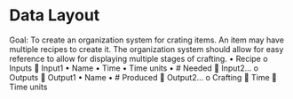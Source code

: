 # Data Layout
Goal: To create an organization system for crating items. An item may have multiple recipes to create it. 
The organization system should allow for easy reference to allow for displaying multiple stages of crafting.
•	Recipe
o	Inputs
	Input1
•	Name
•	Time
•	Time units
•	# Needed
	Input2…
o	Outputs
	Output1
•	Name
•	# Produced
	Output2…
o	Crafting
	Time
	Time units
